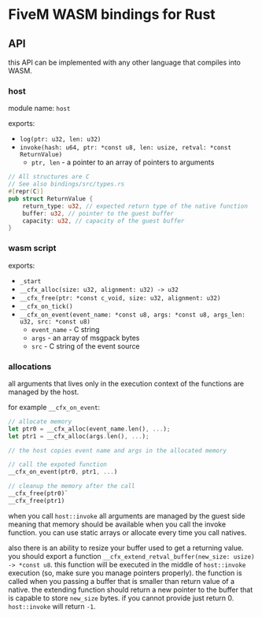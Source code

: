 # FiveM WASM bindings for Rust
## API
this API can be implemented with any other language that compiles into WASM.
### host
module name: `host`

exports:
* `log(ptr: u32, len: u32)`
* `invoke(hash: u64, ptr: *const u8, len: usize, retval: *const ReturnValue)`
    * `ptr, len` - a pointer to an array of pointers to arguments

```Rust
// All structures are C
// See also bindings/src/types.rs
#[repr(C)]
pub struct ReturnValue {
    return_type: u32, // expected return type of the native function
    buffer: u32, // pointer to the guest buffer
    capacity: u32, // capacity of the guest buffer
}
```

### wasm script
exports:
* `_start`
* `__cfx_alloc(size: u32, alignment: u32) -> u32`
* `__cfx_free(ptr: *const c_void, size: u32, alignment: u32)`
* `__cfx_on_tick()`
* `__cfx_on_event(event_name: *const u8, args: *const u8, args_len: u32, src: *const u8)`
    * `event_name` - C string
    * `args` - an array of msgpack bytes
    * `src` - C string of the event source

### allocations
all arguments that lives only in the execution context of the functions are managed by the host.

for example `__cfx_on_event`:

```Rust
// allocate memory
let ptr0 = __cfx_alloc(event_name.len(), ...);
let ptr1 = __cfx_alloc(args.len(), ...);

// the host copies event name and args in the allocated memory

// call the expoted function
__cfx_on_event(ptr0, ptr1, ...)

// cleanup the memory after the call
__cfx_free(ptr0)`
__cfx_free(ptr1)
```

when you call `host::invoke` all arguments are managed by the guest side meaning that memory should be available when you call the invoke function. you can use static arrays or allocate every time you call natives.

also there is an ability to resize your buffer used to get a returning value. you should export a function `__cfx_extend_retval_buffer(new_size: usize) -> *const u8`. this function will be executed in the middle of `host::invoke` execution (so, make sure you manage pointers properly). the function is called when you passing a buffer that is smaller than return value of a native. the extending function should return a new pointer to the buffer that is capable to store `new_size` bytes. if you cannot provide just return 0. `host::invoke` will return `-1`.
